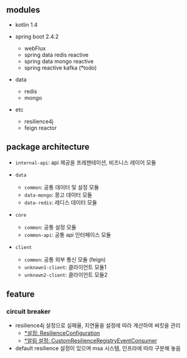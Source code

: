 ## modules
- kotlin 1.4

- spring boot 2.4.2
    - webFlux
    - spring data redis reactive
    - spring data mongo reactive
    - spring reactive kafka (*todo)
  
- data
    - redis
    - mongo

- etc
    - resilience4j
    - feign reactor
  
## package architecture
- `internal-api`: api 제공을 프레젠테이션, 비즈니스 레이어 모듈

- `data`
  - `common`: 공통 데이터 및 설정 모듈
  - `data-mongo`: 몽고 데이터 모듈
  - `data-redis`: 레디스 데이터 모듈
  
- `core`
  - `common`: 공통 설정 모듈
  - `common-api`: 공통 api 인터페이스 모듈
  
- `client`
  - `common`: 공통 외부 통신 모듈 (feign)
  - `unknown1-client`: 클라이언트 모듈1
  - `unknown2-client`: 클라이언트 모듈2

## feature
### circuit breaker
- resilience4j 설정으로 실패율, 지연율을 설정에 따라 계산하여 써킷을 관리
  - [*설정: ResilienceConfiguration](https://github.com/krrrr-b/spring-webflux-skeleton/blob/master/internal-api/src/main/kotlin/com/skeleton/webflux/internal/api/config/resilience/ResilienceConfiguration.kt)
  - [*알림 설정: CustomResilienceRegistryEventConsumer](https://github.com/krrrr-b/spring-webflux-skeleton/blob/master/internal-api/src/main/kotlin/com/skeleton/webflux/internal/api/config/resilience/CustomResilienceRegistryEventConsumer.kt)
- default resilience 설정이 있으며 msa 시스템, 인프라에 따라 구분해 놓음

